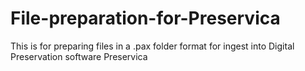 # File-preparation-for-Preservica
This is for preparing files in a .pax folder format for ingest into Digital Preservation software Preservica
